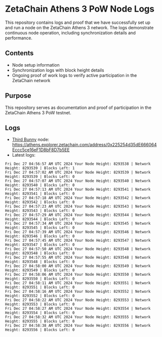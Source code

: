 # ZetaChain Athens 3 PoW Node Logs
This repository contains logs and proof that we have successfully set up and run a node on the ZetaChain Athens 3 network. The logs demonstrate continuous node operation, including synchronization details and performance.

## Contents
- Node setup information
- Synchronization logs with block height details
- Ongoing proof of work logs to verify active participation in the ZetaChain network

## Purpose
This repository serves as documentation and proof of participation in the ZetaChain Athens 3 PoW testnet.

## Logs

- [Third Bunny](https://thirdbunny.xyz/) node: https://athens.explorer.zetachain.com/address/0x225254d35dE666064Eccc5ce16eF1D8bF8D7b5EE
- Latest logs:
```
Fri Dec 27 04:56:57 AM UTC 2024 Your Node Height: 8293538 | Network Height: 8293539 | Blocks Left: 1
Fri Dec 27 04:57:02 AM UTC 2024 Your Node Height: 8293539 | Network Height: 8293539 | Blocks Left: 0
Fri Dec 27 04:57:07 AM UTC 2024 Your Node Height: 8293540 | Network Height: 8293540 | Blocks Left: 0
Fri Dec 27 04:57:13 AM UTC 2024 Your Node Height: 8293541 | Network Height: 8293541 | Blocks Left: 0
Fri Dec 27 04:57:18 AM UTC 2024 Your Node Height: 8293542 | Network Height: 8293542 | Blocks Left: 0
Fri Dec 27 04:57:23 AM UTC 2024 Your Node Height: 8293543 | Network Height: 8293543 | Blocks Left: 0
Fri Dec 27 04:57:29 AM UTC 2024 Your Node Height: 8293544 | Network Height: 8293544 | Blocks Left: 0
Fri Dec 27 04:57:34 AM UTC 2024 Your Node Height: 8293545 | Network Height: 8293545 | Blocks Left: 0
Fri Dec 27 04:57:39 AM UTC 2024 Your Node Height: 8293546 | Network Height: 8293546 | Blocks Left: 0
Fri Dec 27 04:57:45 AM UTC 2024 Your Node Height: 8293547 | Network Height: 8293547 | Blocks Left: 0
Fri Dec 27 04:57:50 AM UTC 2024 Your Node Height: 8293548 | Network Height: 8293548 | Blocks Left: 0
Fri Dec 27 04:57:55 AM UTC 2024 Your Node Height: 8293548 | Network Height: 8293548 | Blocks Left: 0
Fri Dec 27 04:58:00 AM UTC 2024 Your Node Height: 8293549 | Network Height: 8293549 | Blocks Left: 0
Fri Dec 27 04:58:06 AM UTC 2024 Your Node Height: 8293550 | Network Height: 8293550 | Blocks Left: 0
Fri Dec 27 04:58:11 AM UTC 2024 Your Node Height: 8293551 | Network Height: 8293551 | Blocks Left: 0
Fri Dec 27 04:58:16 AM UTC 2024 Your Node Height: 8293552 | Network Height: 8293552 | Blocks Left: 0
Fri Dec 27 04:58:22 AM UTC 2024 Your Node Height: 8293553 | Network Height: 8293553 | Blocks Left: 0
Fri Dec 27 04:58:27 AM UTC 2024 Your Node Height: 8293554 | Network Height: 8293554 | Blocks Left: 0
Fri Dec 27 04:58:32 AM UTC 2024 Your Node Height: 8293555 | Network Height: 8293555 | Blocks Left: 0
Fri Dec 27 04:58:38 AM UTC 2024 Your Node Height: 8293556 | Network Height: 8293556 | Blocks Left: 0
```

